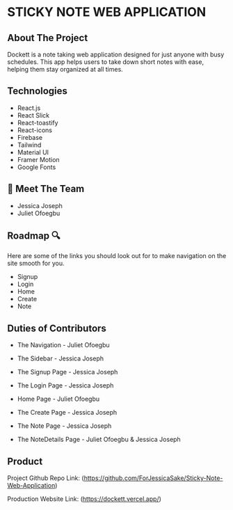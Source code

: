 # STICKY NOTE WEB APPLICATION

## About The Project 

Dockett is a note taking web application designed for just anyone with busy schedules. This app helps users to take down short notes with ease, helping them stay organized at all times. 

## Technologies 
- React.js
- React Slick
- React-toastify
- React-icons
- Firebase
- Tailwind
- Material UI
- Framer Motion
- Google Fonts

## 👋  Meet The Team

- Jessica Joseph
- Juliet Ofoegbu

## Roadmap 🔍
Here are some of the links you should look out for to make navigation on the site smooth for you. 

- Signup
- Login 
- Home
- Create
- Note

## Duties of Contributors 

- The Navigation - Juliet Ofoegbu

- The Sidebar - Jessica Joseph

- The Signup Page - Jessica Joseph

- The Login Page - Jessica Joseph

- Home Page - Juliet Ofoegbu

- The Create Page - Jessica Joseph

- The Note Page - Jessica Joseph

- The NoteDetails Page - Juliet Ofoegbu & Jessica Joseph

<!-- THE PRODUCT LINK -->

## Product 

Project Github Repo Link: (https://github.com/ForJessicaSake/Sticky-Note-Web-Application)

Production Website Link: (https://dockett.vercel.app/)